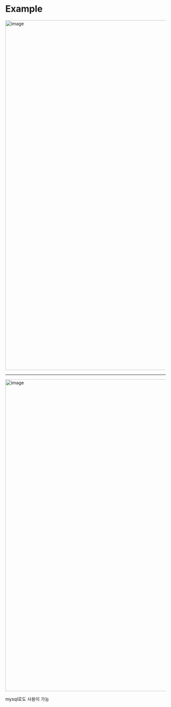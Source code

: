# Example   
<img width="626" height="1098" alt="image" src="https://github.com/user-attachments/assets/73edebcf-560f-432f-8af3-138090e704ec" />


------


<img width="912" height="979" alt="image" src="https://github.com/user-attachments/assets/2236cf44-a68b-4cce-81d3-ecaf2828a5c0" />   


mysql로도 사용이 가능

